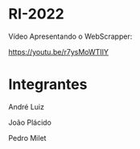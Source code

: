 # RI-2022

Vídeo Apresentando o WebScrapper:

https://youtu.be/r7ysMoWTIIY



# Integrantes

André Luiz

João Plácido

Pedro Milet
